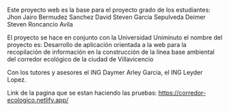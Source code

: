 Este proyecto web es la base para el proyecto grado de los estudiantes: 
Jhon Jairo Bermudez Sanchez 
David Steven Garcia Sepulveda
Deimer Steven Roncancio Avila

El proyecto se hace en conjunto con la Universidad Uniminuto el nombre del proyecto es: 
Desarrollo de aplicación orientada a la web para la recopilación de información en la construcción de la línea base ambiental 
del corredor ecológico de la ciudad de Villavicencio

Con los tutores y asesores el ING Daymer Arley Garcia, el ING Leyder Lopez.

Link de la pagina que se estan haciendo las pruebas: https://corredor-ecologico.netlify.app/
